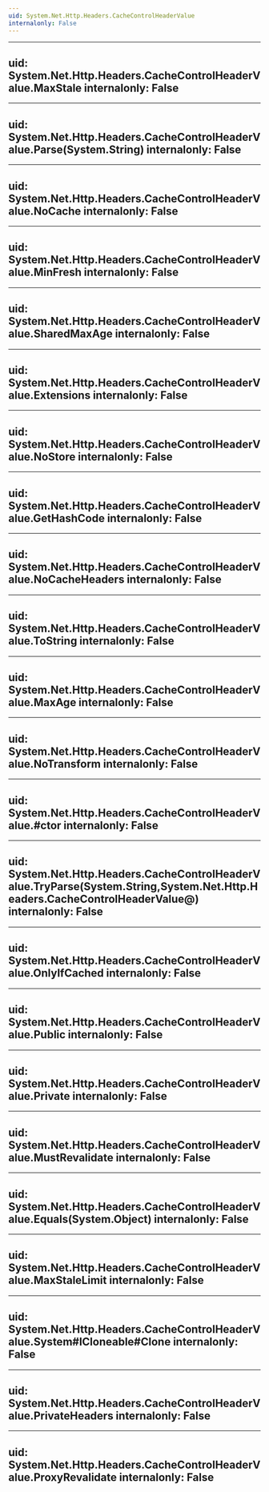 ```yaml
---
uid: System.Net.Http.Headers.CacheControlHeaderValue
internalonly: False
---
```


---
uid: System.Net.Http.Headers.CacheControlHeaderValue.MaxStale
internalonly: False
---

---
uid: System.Net.Http.Headers.CacheControlHeaderValue.Parse(System.String)
internalonly: False
---

---
uid: System.Net.Http.Headers.CacheControlHeaderValue.NoCache
internalonly: False
---

---
uid: System.Net.Http.Headers.CacheControlHeaderValue.MinFresh
internalonly: False
---

---
uid: System.Net.Http.Headers.CacheControlHeaderValue.SharedMaxAge
internalonly: False
---

---
uid: System.Net.Http.Headers.CacheControlHeaderValue.Extensions
internalonly: False
---

---
uid: System.Net.Http.Headers.CacheControlHeaderValue.NoStore
internalonly: False
---

---
uid: System.Net.Http.Headers.CacheControlHeaderValue.GetHashCode
internalonly: False
---

---
uid: System.Net.Http.Headers.CacheControlHeaderValue.NoCacheHeaders
internalonly: False
---

---
uid: System.Net.Http.Headers.CacheControlHeaderValue.ToString
internalonly: False
---

---
uid: System.Net.Http.Headers.CacheControlHeaderValue.MaxAge
internalonly: False
---

---
uid: System.Net.Http.Headers.CacheControlHeaderValue.NoTransform
internalonly: False
---

---
uid: System.Net.Http.Headers.CacheControlHeaderValue.#ctor
internalonly: False
---

---
uid: System.Net.Http.Headers.CacheControlHeaderValue.TryParse(System.String,System.Net.Http.Headers.CacheControlHeaderValue@)
internalonly: False
---

---
uid: System.Net.Http.Headers.CacheControlHeaderValue.OnlyIfCached
internalonly: False
---

---
uid: System.Net.Http.Headers.CacheControlHeaderValue.Public
internalonly: False
---

---
uid: System.Net.Http.Headers.CacheControlHeaderValue.Private
internalonly: False
---

---
uid: System.Net.Http.Headers.CacheControlHeaderValue.MustRevalidate
internalonly: False
---

---
uid: System.Net.Http.Headers.CacheControlHeaderValue.Equals(System.Object)
internalonly: False
---

---
uid: System.Net.Http.Headers.CacheControlHeaderValue.MaxStaleLimit
internalonly: False
---

---
uid: System.Net.Http.Headers.CacheControlHeaderValue.System#ICloneable#Clone
internalonly: False
---

---
uid: System.Net.Http.Headers.CacheControlHeaderValue.PrivateHeaders
internalonly: False
---

---
uid: System.Net.Http.Headers.CacheControlHeaderValue.ProxyRevalidate
internalonly: False
---
